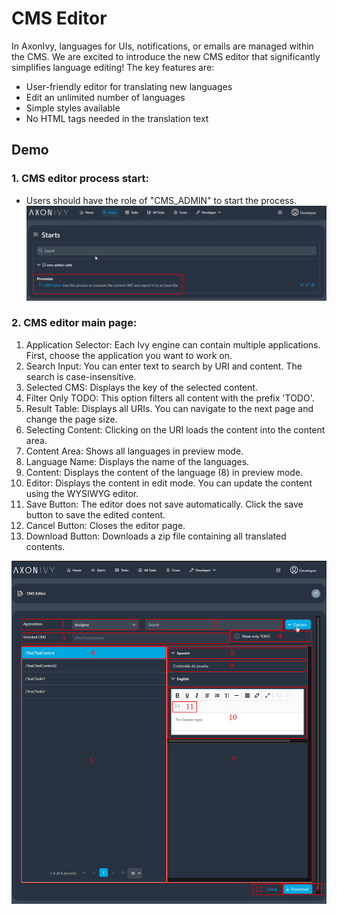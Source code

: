 # CMS Editor
In AxonIvy, languages for UIs, notifications, or emails are managed within the CMS. We are excited to introduce the new CMS editor that significantly simplifies language editing! The key features are:

- User-friendly editor for translating new languages
- Edit an unlimited number of languages
- Simple styles available
- No HTML tags needed in the translation text

## Demo
### 1. CMS editor process start:
- Users should have the role of "CMS_ADMIN" to start the process.
![](./images/1-cms-editor-process.png)

### 2. CMS editor main page:

1. Application Selector: Each Ivy engine can contain multiple applications. First, choose the application you want to work on.
2. Search Input: You can enter text to search by URI and content. The search is case-insensitive.
3. Selected CMS: Displays the key of the selected content.
4. Filter Only TODO: This option filters all content with the prefix 'TODO'.
5. Result Table: Displays all URIs. You can navigate to the next page and change the page size.
6. Selecting Content: Clicking on the URI loads the content into the content area.
7. Content Area: Shows all languages in preview mode.
8. Language Name: Displays the name of the languages.
9. Content: Displays the content of the language (8) in preview mode.
10. Editor: Displays the content in edit mode. You can update the content using the WYSIWYG editor.
11. Save Button: The editor does not save automatically. Click the save button to save the edited content.
12. Cancel Button: Closes the editor page.
13. Download Button: Downloads a zip file containing all translated contents.

![](./images/2-cms-editor-main-page.png)
